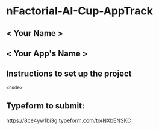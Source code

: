# nFactorial-AI-Cup-AppTrack

## < Your Name >


## < Your App's Name >

## Instructions to set up the project

```
<code>
```

## Typeform to submit:
https://8ce4yw1bi3g.typeform.com/to/NXbENSKC
